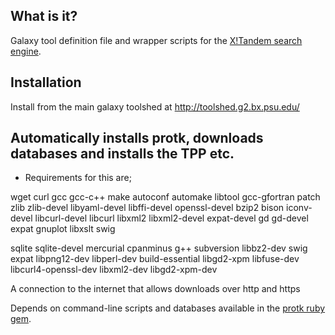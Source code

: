 ## What is it?
Galaxy tool definition file and wrapper scripts for the [X!Tandem search engine](http://www.thegpm.org/tandem/index.html).

## Installation
Install from the main galaxy toolshed at http://toolshed.g2.bx.psu.edu/

## Automatically installs protk, downloads databases and installs the TPP etc.
- Requirements for this are;

wget curl gcc gcc-c++ make autoconf automake libtool gcc-gfortran patch zlib zlib-devel libyaml-devel libffi-devel openssl-devel bzip2 bison iconv-devel libcurl-devel libcurl libxml2 libxml2-devel expat-devel gd gd-devel expat gnuplot libxslt swig

sqlite sqlite-devel mercurial cpanminus g++ subversion libbz2-dev swig expat libpng12-dev libperl-dev build-essential libgd2-xpm libfuse-dev libcurl4-openssl-dev libxml2-dev libgd2-xpm-dev


A connection to the internet that allows downloads over http and https


Depends on command-line scripts and databases available in the [protk ruby gem](https://bitbucket.org/iracooke/protk). 

